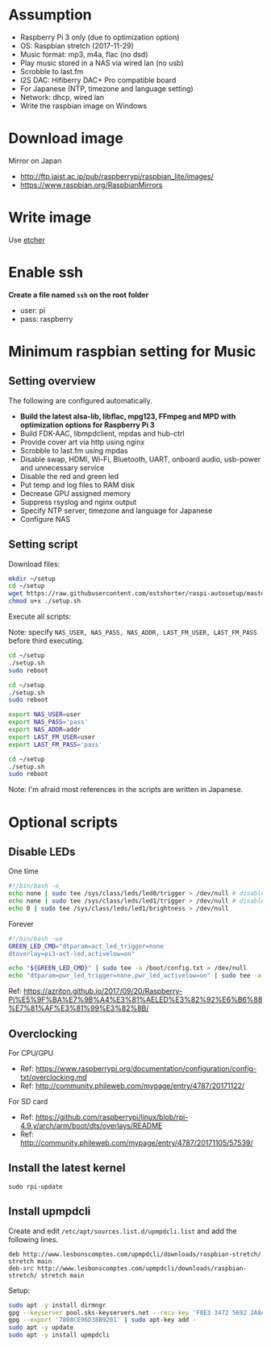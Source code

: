 # Assumption
- Raspberry Pi 3 only (due to optimization option)
- OS: Raspbian stretch (2017-11-29)
- Music format: mp3, m4a, flac (no dsd)
- Play music stored in a NAS via wired lan (no usb)
- Scrobble to last.fm
- I2S DAC: Hifiberry DAC+ Pro compatible board
- For Japanese (NTP, timezone and language setting)
- Network: dhcp, wired lan
- Write the raspbian image on Windows

# Download image
Mirror on Japan
- http://ftp.jaist.ac.jp/pub/raspberrypi/raspbian_lite/images/
- https://www.raspbian.org/RaspbianMirrors

# Write image
Use [etcher](https://etcher.io/)

# Enable ssh
**Create a file named `ssh` on the root folder**
- user: pi
- pass: raspberry

# Minimum raspbian setting for Music
## Setting overview
The following are configured automatically.
- **Build the latest alsa-lib, libflac, mpg123, FFmpeg and MPD with optimization options for Raspberry Pi 3**
- Build FDK-AAC, libmpdclient, mpdas and hub-ctrl
- Provide cover art via http using nginx
- Scrobble to last.fm using mpdas
- Disable swap, HDMI, Wi-Fi, Bluetooth, UART, onboard audio, usb-power and unnecessary service
- Disable the red and green led
- Put temp and log files to RAM disk
- Decrease GPU assigned memory
- Suppress rsyslog and nginx output
- Specify NTP server, timezone and language for Japanese
- Configure NAS

## Setting script
Download files:
```bash
mkdir ~/setup
cd ~/setup
wget https://raw.githubusercontent.com/estshorter/raspi-autosetup/master/setup.sh -O ./setup.sh
chmod u+x ./setup.sh
```

Execute all scripts:

Note: specify `NAS_USER, NAS_PASS, NAS_ADDR, LAST_FM_USER, LAST_FM_PASS` before third executing.
```bash
cd ~/setup
./setup.sh
sudo reboot

cd ~/setup
./setup.sh
sudo reboot

export NAS_USER=user
export NAS_PASS='pass'
export NAS_ADDR=addr
export LAST_FM_USER=user
export LAST_FM_PASS='pass'

cd ~/setup
./setup.sh
sudo reboot
```

Note: I'm afraid most references in the scripts are written in Japanese.

# Optional scripts
## Disable LEDs
One time
```bash
#!/bin/bash -e
echo none | sudo tee /sys/class/leds/led0/trigger > /dev/null # disable green led
echo none | sudo tee /sys/class/leds/led1/trigger > /dev/null # disable red led
echo 0 | sudo tee /sys/class/leds/led1/brightness > /dev/null
```

Forever
```bash
#!/bin/bash -ue
GREEN_LED_CMD="dtparam=act_led_trigger=none
dtoverlay=pi3-act-led,activelow=on"

echo "${GREEN_LED_CMD}" | sudo tee -a /boot/config.txt > /dev/null
echo "dtparam=pwr_led_trigger=none,pwr_led_activelow=on" | sudo tee -a /boot/config.txt > /dev/null
```

Ref: https://azriton.github.io/2017/09/20/Raspberry-Pi%E5%9F%BA%E7%9B%A4%E3%81%AELED%E3%82%92%E6%B6%88%E7%81%AF%E3%81%99%E3%82%8B/

## Overclocking
For CPU/GPU
- Ref: https://www.raspberrypi.org/documentation/configuration/config-txt/overclocking.md
- Ref: http://community.phileweb.com/mypage/entry/4787/20171122/

For SD card
- Ref: https://github.com/raspberrypi/linux/blob/rpi-4.9.y/arch/arm/boot/dts/overlays/README
- Ref: http://community.phileweb.com/mypage/entry/4787/20171105/57539/

## Install the latest kernel
`sudo rpi-update`

## Install upmpdcli
Create and edit `/etc/apt/sources.list.d/upmpdcli.list` and add the following lines.
```
deb http://www.lesbonscomptes.com/upmpdcli/downloads/raspbian-stretch/ stretch main
deb-src http://www.lesbonscomptes.com/upmpdcli/downloads/raspbian-stretch/ stretch main
```
Setup:
```bash
sudo apt -y install dirmngr
gpg --keyserver pool.sks-keyservers.net --recv-key 'F8E3 3472 5692 2A8A E767 605B 7808 CE96 D38B 9201'
gpg --export '7808CE96D38B9201' | sudo apt-key add -
sudo apt -y update
sudo apt -y install upmpdcli
```
